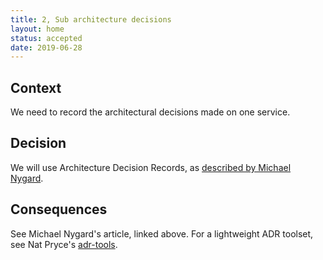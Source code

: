 ```yaml
---
title: 2, Sub architecture decisions
layout: home
status: accepted
date: 2019-06-28
---
```


## Context

We need to record the architectural decisions made on one service.

## Decision

We will use Architecture Decision Records, as [described by Michael Nygard](http://thinkrelevance.com/blog/2011/11/15/documenting-architecture-decisions).

## Consequences

See Michael Nygard's article, linked above. For a lightweight ADR toolset, see Nat Pryce's [adr-tools](https://github.com/npryce/adr-tools).
